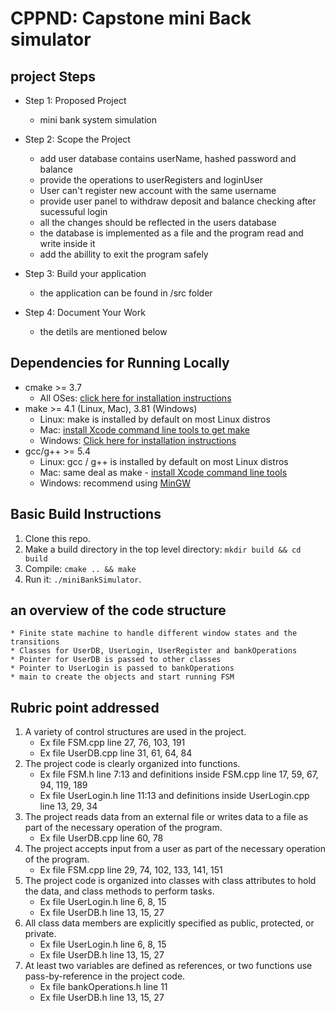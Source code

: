 # CPPND: Capstone mini Back simulator

## project Steps
* Step 1: Proposed Project
    * mini bank system simulation

* Step 2: Scope the Project
    * add user database contains userName, hashed password  and balance
    * provide the operations to userRegisters and loginUser
    * User can't register new account with the same username
    * provide user panel to withdraw deposit and balance checking after sucessuful login
    * all the changes should be reflected in the users database
    * the database is implemented as a file and the program read and write inside it
    * add the abillity to exit the program safely

* Step 3: Build your application
    * the application can be found in /src folder

* Step 4: Document Your Work
    * the detils are mentioned below

## Dependencies for Running Locally
* cmake >= 3.7
  * All OSes: [click here for installation instructions](https://cmake.org/install/)
* make >= 4.1 (Linux, Mac), 3.81 (Windows)
  * Linux: make is installed by default on most Linux distros
  * Mac: [install Xcode command line tools to get make](https://developer.apple.com/xcode/features/)
  * Windows: [Click here for installation instructions](http://gnuwin32.sourceforge.net/packages/make.htm)
* gcc/g++ >= 5.4
  * Linux: gcc / g++ is installed by default on most Linux distros
  * Mac: same deal as make - [install Xcode command line tools](https://developer.apple.com/xcode/features/)
  * Windows: recommend using [MinGW](http://www.mingw.org/)

## Basic Build Instructions

1. Clone this repo.
2. Make a build directory in the top level directory: `mkdir build && cd build`
3. Compile: `cmake .. && make`
4. Run it: `./miniBankSimulator`.

## an overview of the code structure
    * Finite state machine to handle different window states and the transitions
    * Classes for UserDB, UserLogin, UserRegister and bankOperations  
    * Pointer for UserDB is passed to other classes
    * Pointer to UserLogin is passed to bankOperations
    * main to create the objects and start running FSM

## Rubric point addressed
1. A variety of control structures are used in the project.
    * Ex file FSM.cpp line 27, 76, 103, 191
    * Ex file UserDB.cpp line 31, 61, 64, 84
2. The project code is clearly organized into functions.
    * Ex file FSM.h line 7:13 and definitions inside FSM.cpp line 17, 59, 67, 94, 119, 189
    * Ex file UserLogin.h line 11:13 and definitions inside UserLogin.cpp line 13, 29, 34
3. The project reads data from an external file or writes data to a file as part of the necessary operation of the program.
    * Ex file UserDB.cpp line 60, 78
4. The project accepts input from a user as part of the necessary operation of the program.
    * Ex file FSM.cpp line 29, 74, 102, 133, 141, 151
5. The project code is organized into classes with class attributes to hold the data, and class methods to perform tasks.
    * Ex file  UserLogin.h line 6, 8, 15
    * Ex file  UserDB.h line 13, 15, 27
6. All class data members are explicitly specified as public, protected, or private.
    * Ex file  UserLogin.h line 6, 8, 15
    * Ex file  UserDB.h line 13, 15, 27
7. At least two variables are defined as references, or two functions use pass-by-reference in the project code.
    * Ex file  bankOperations.h line 11
    * Ex file  UserDB.h line 13, 15, 27
